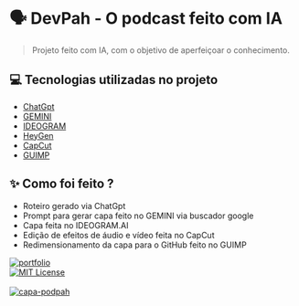 # 🗣️ DevPah - O podcast feito com IA 
> Projeto feito com IA, com o objetivo de aperfeiçoar o conhecimento.

## 💻 Tecnologias utilizadas no projeto
- [ChatGpt](https://chatgpt.com/)
- [GEMINI](https://www.google.com/)
- [IDEOGRAM](https://ideogram.ai/t/explore/)
- [HeyGen](https://app.heygen.com/home/)
- [CapCut](https://www.capcut.com/pt-br/)
- [GUIMP](https://www.gimp.org/downloads/)

## ✨ Como foi feito ?
- Roteiro gerado via ChatGpt
- Prompt para gerar capa feito no GEMINI via buscador google
- Capa feita no IDEOGRAM.AI
- Edição de efeitos de áudio e vídeo feita no CapCut
- Redimensionamento da capa para o GitHub feito no GUIMP

[![portfolio](https://img.shields.io/badge/my_portfolio-000?style=for-the-badge&logo=ko-fi&logoColor=white)](https://katherineoelsner.com/)
<br>
[![MIT License](https://img.shields.io/badge/License-MIT-green.svg)](https://choosealicense.com/licenses/mit/)
<br>
<br>
[![capa-podpah](https://github.com/user-attachments/assets/00ab8e8a-ed2a-4767-b2df-2adc79b736bd)](https://youtu.be/TvKqhlE1G3Q)
